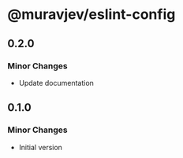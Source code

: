 # @muravjev/eslint-config

## 0.2.0

### Minor Changes

- Update documentation

## 0.1.0

### Minor Changes

- Initial version
